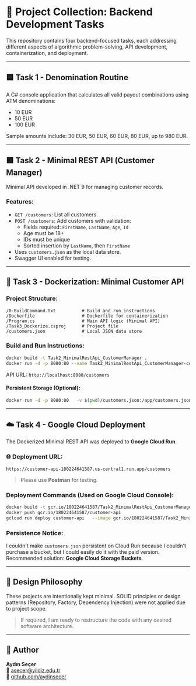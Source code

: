 # 🧩 Project Collection: Backend Development Tasks

This repository contains four backend-focused tasks, each addressing different aspects of algorithmic problem-solving, API development, containerization, and deployment.

---

## 🟦 Task 1 - Denomination Routine
A C# console application that calculates all valid payout combinations using ATM denominations:
- 10 EUR
- 50 EUR
- 100 EUR

Sample amounts include: 30 EUR, 50 EUR, 60 EUR, 80 EUR, up to 980 EUR.

---

## 🟩 Task 2 - Minimal REST API (Customer Manager)
Minimal API developed in .NET 9 for managing customer records.

### Features:
- `GET /customers`: List all customers.
- `POST /customers`: Add customers with validation:
  - Fields required: `FirstName`, `LastName`, `Age`, `Id`
  - Age must be 18+
  - IDs must be unique
  - Sorted insertion by `LastName`, then `FirstName`
- Uses `customers.json` as the local data store.
- Swagger UI enabled for testing.

---

## 🐳 Task 3 - Dockerization: Minimal Customer API

### Project Structure:
```
/0-BuildCommand.txt          # Build and run instructions
/Dockerfile                  # Dockerfile for containerization
/Program.cs                  # Main API logic (Minimal API)
/Task3_Dockerize.csproj      # Project file
/customers.json              # Local JSON data store
```

### Build and Run Instructions:
```bash
docker build -t Task2_MinimalRestApi_CustomerManager .
docker run -d -p 8080:80 --name Task2_MinimalRestApi_CustomerManager-container Task2_MinimalRestApi_CustomerManager
```

API URL: `http://localhost:8080/customers`

#### Persistent Storage (Optional):
```bash
docker run -d -p 8080:80   -v $(pwd)/customers.json:/app/customers.json   --name Task2_MinimalRestApi_CustomerManager-container Task2_MinimalRestApi_CustomerManager
```

---

## ☁️ Task 4 - Google Cloud Deployment

The Dockerized Minimal REST API was deployed to **Google Cloud Run**.

### 🌐 Deployment URL:
```
https://customer-api-180224641587.us-central1.run.app/customers
```

> Please use **Postman** for testing.

### Deployment Commands (Used on Google Cloud Console):
```bash
docker build -t gcr.io/180224641587/Task2_MinimalRestApi_CustomerManager .
docker push gcr.io/180224641587/customer-api
gcloud run deploy customer-api   --image gcr.io/180224641587/Task2_MinimalRestApi_CustomerManager   --platform managed   --region us-central1   --allow-unauthenticated
```

### Persistence Notice:
I couldn't make `customers.json` persistent on Cloud Run because I couldn't purchase a bucket, but I could easily do it with the paid version.  
Recommended solution: **Google Cloud Storage Buckets**.

---

## 🧱 Design Philosophy
These projects are intentionally kept minimal. SOLID principles or design patterns (Repository, Factory, Dependency Injection) were not applied due to project scope.  
> If required, I am ready to restructure the code with any desired software architecture.

---

## 👤 Author

**Aydın Seçer**  
📧 asecer@yildiz.edu.tr  
🔗 [github.com/aydinsecer](https://github.com/asecer79)
